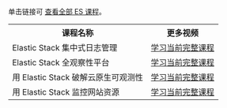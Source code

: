 单击链接可 <a href="https://cloud.tencent.com/edu/act/customTopics/es?from=13724">查看全部 ES 课程</a>。
<table>
<tr>
<th>课程名称</th>
<th>更多视频</th>
</tr>
<tr>
<td>Elastic Stack 集中式日志管理</td>
<td><a href="https://cloud.tencent.com/edu/learning/course-2960">学习当前完整课程</a></td>
</tr>
<tr>
<td>Elastic Stack 全观察性平台</td>
<td><a href="https://cloud.tencent.com/edu/learning/course-2961">学习当前完整课程</a></td>
</tr>
<tr>
<td>用 Elastic Stack 破解云原生可观测性</td>
<td><a href="https://cloud.tencent.com/edu/learning/course-2965">学习当前完整课程</a></td>
</tr>
<tr>
<td>用 Elastic Stack 监控网站资源</td>
<td><a href="https://cloud.tencent.com/edu/learning/course-3096">学习当前完整课程</a></td>
</tr>
</table>
